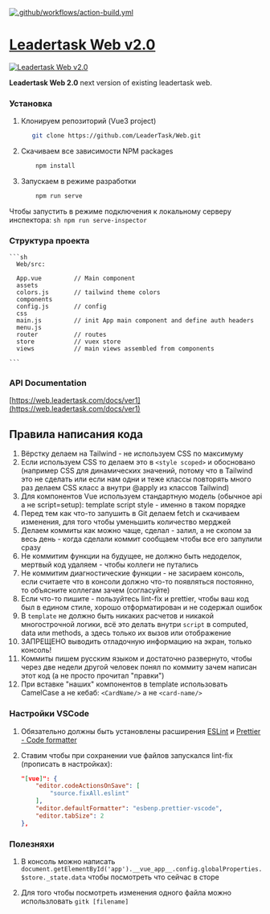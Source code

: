 [![.github/workflows/action-build.yml](https://github.com/LeaderTask/Web/actions/workflows/action-build.yml/badge.svg?branch=projects-and-emps&event=push)](https://github.com/LeaderTask/Web/actions/workflows/action-build.yml)
# [Leadertask Web v2.0](https://app.leadertask.ru)

[![Leadertask Web v2.0](images/leadertask_web2.png)](https://app.leadertask.ru)

**Leadertask Web 2.0** next version of existing leadertask web.

### Установка

1. Клонируем репозиторий (Vue3 project)
   ```sh
      git clone https://github.com/LeaderTask/Web.git
    ```
2. Скачиваем все зависимости NPM packages
    ```sh
        npm install
    ```
3. Запускаем в режиме разработки
    ```sh
        npm run serve 
    ```

Чтобы запустить в режиме подключения к локальному серверу инспектора:
    ```sh
        npm run serve-inspector 
    ```

### Структура проекта 
    ```sh
      Web/src:

      App.vue         // Main component
      assets
      colors.js       // tailwind theme colors 
      components      
      config.js       // config
      css
      main.js         // init App main component and define auth headers
      menu.js         
      router          // routes
      store           // vuex store
      views           // main views assembled from components

    ```
### API Documentation 
[https://web.leadertask.com/docs/ver1](https://web.leadertask.com/docs/ver1)

## Правила написания кода

1. Вёрстку делаем на Tailwind - не используем CSS по максимуму
2. Если используем CSS то делаем это в `<style scoped>` и обосновано (например CSS для динамических значений, потому что в Tailwind это не сделать или если нам одни и теже классы повторять много раз делаем CSS класс а внутри @apply из классов Tailwind)
3. Для компонентов Vue используем стандартную модель (обычное api а не script=setup): template script style - именно в таком порядке
4. Перед тем как что-то запушить в Git делаем fetch и скачиваем изменения, для того чтобы уменьшить количество мерджей
5. Делаем коммиты как можно чаще, сделал - залил, а не скопом за весь день - когда сделали коммит сообщаем чтобы все его запулили сразу
6. Не коммитим функции на будущее, не должно быть недоделок, мертвый код удаляем - чтобы коллеги не путались
7. Не коммитим диагностические функции - не засираем консоль, если считаете что в консоли должно что-то появляться постоянно, то объясните коллегам зачем (согласуйте)
8. Если что-то пишите - пользуйтесь lint-fix и prettier, чтобы ваш код был в едином стиле, хорошо отформатирован и не содержал ошибок
9. В `template` не должно быть никаких расчетов и никакой многострочной логики, всё это делать внутри `script` в computed, data или methods, а здесь только их вызов или отображение
10. ЗАПРЕЩЕНО выводить отладочную информацию на экран, только консоль!
11. Коммиты пишем русским языком и достаточно развернуто, чтобы через две недели другой человек понял по коммиту зачем написан этот код (а не просто прочитал "правки")
12. При вставке "наших" компонентов в template использовать CamelCase а не кебаб: `<CardName/>` а не `<card-name/>`

### Настройки VSCode

1. Обязательно должны быть установлены расширения [ESLint](https://marketplace.visualstudio.com/items?itemName=dbaeumer.vscode-eslint) и [Prettier - Code formatter](https://marketplace.visualstudio.com/items?itemName=esbenp.prettier-vscode)

2. Ставим чтобы при сохранении vue файлов запускался lint-fix (прописать в настройках):
    ```json
    "[vue]": {
        "editor.codeActionsOnSave": [
            "source.fixAll.eslint"
        ],
        "editor.defaultFormatter": "esbenp.prettier-vscode",
        "editor.tabSize": 2
    },
    ```

### Полезняхи

1. В консоль можно написать `document.getElementById('app').__vue_app__.config.globalProperties.$store._state.data`
чтобы посмотреть что сейчас в сторе

2. Для того чтобы посмотреть изменения одного файла можно использловать `gitk [filename]`
